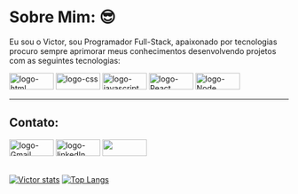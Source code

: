 # Sobre Mim: 😎

Eu sou o Victor, sou Programador Full-Stack, apaixonado por tecnologias procuro sempre aprimorar meus conhecimentos desenvolvendo projetos com as seguintes tecnologias:
<br>

<div>
  <img width="80px" height = "30px" src ="https://img.shields.io/badge/HTML5-E34F26?style=for-the-badge&logo=html5&logoColor=white" alt = 'logo-html' />
  <img width="80px" height = "30px" src = "https://img.shields.io/badge/CSS3-1572B6?style=for-the-badge&logo=css3&logoColor=white" alt = 'logo-css' />
  <img width="80px" height = "30px" src = "https://img.shields.io/badge/JavaScript-F7DF1E?style=for-the-badge&logo=javascript&logoColor=black" alt = 'logo-javascript'/>
  <img width="80px" height = "30px" src = "https://img.shields.io/badge/React-20232A?style=for-the-badge&logo=react&logoColor=61DAFB" alt = 'logo-React' />
  <img width="80px" height = "30px" src = "https://img.shields.io/badge/Node.js-43853D?style=for-the-badge&logo=node.js&logoColor=white" alt = 'logo-Node' />
</div>
<hr/>



## Contato: 

<div>
<a href="mailto:victorgarcia1211@gmail.com
" target="_blank"><img width="80px" height = "30px" src = "https://img.shields.io/badge/Gmail-D14836?style=for-the-badge&logo=gmail&logoColor=white" alt="logo-Gmail"/></a>
<a href="https://www.linkedin.com/in/victor-garcia-silva/"> <img width="80px" height = "30px" src = "https://img.shields.io/badge/LinkedIn-0077B5?style=for-the-badge&logo=linkedin&logoColor=white" alt= "logo-linkedIn"/></a>
<a href ="https://www.instagram.com/victor_garcia._silva/"><img  width="80px" height = "30px"  src="https://img.shields.io/badge/Instagram-E4405F?style=for-the-badge&logo=instagram&logoColor=white"/></a>
</div>
<br>

[![Victor stats](https://github-readme-stats.vercel.app/api?username=victorgarcia10&show_icons=true&theme=merko)](https://github.com/anuraghazra/github-readme-stats)   [![Top Langs](https://github-readme-stats.vercel.app/api/top-langs/?username=victorgarcia10&show_icons=true&theme=merko)](https://github.com/anuraghazra/github-readme-stats)
